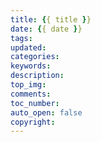 ```yaml
---
title: {{ title }}
date: {{ date }}
tags:
updated:
categories:
keywords:
description:
top_img:
comments:
toc_number:
auto_open: false
copyright:
---
```

